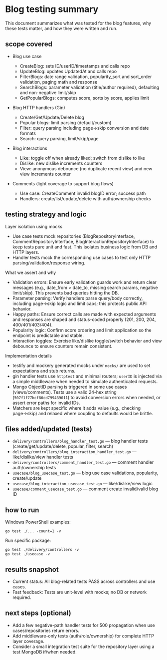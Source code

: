 # Blog testing summary

This document summarizes what was tested for the blog features, why these tests matter, and how they were written and run.

## scope covered

- Blog use case
  - CreateBlog: sets ID/userID/timestamps and calls repo
  - UpdateBlog: updates UpdatedAt and calls repo
  - FilterBlogs: date range validation, popularity_sort and sort_order validation, paging math and response
  - SearchBlogs: parameter validation (title/author required), defaulting and non-negative limit/skip
  - GetPopularBlogs: computes score, sorts by score, applies limit

- Blog HTTP handlers (Gin)
  - Create/Get/Update/Delete blog
  - Popular blogs: limit parsing (default/custom)
  - Filter: query parsing including page→skip conversion and date formats
  - Search: query parsing, limit/skip/page

- Blog interactions
  - Like: toggle off when already liked; switch from dislike to like
  - Dislike: new dislike increments counters
  - View: anonymous debounce (no duplicate recent view) and new view increments counter

- Comments (light coverage to support blog flows)
  - Use case: CreateComment invalid blogID error; success path
  - Handlers: create/list/update/delete with auth/ownership checks

## testing strategy and logic

Layer isolation using mocks
- Use case tests mock repositories (BlogRepositoryInterface, CommentRepositoryInterface, BlogInteractionRepositoryInterface) to keep tests pure unit and fast. This isolates business logic from DB and HTTP layers.
- Handler tests mock the corresponding use cases to test only HTTP parsing/validation/response wiring.

What we assert and why
- Validation errors: Ensure early validation guards work and return clear messages (e.g., date_from > date_to, missing search params, negative limit/skip). This prevents bad queries hitting the DB.
- Parameter parsing: Verify handlers parse query/body correctly, including page→skip logic and limit caps; this protects public API behavior.
- Happy paths: Ensure correct calls are made with expected arguments and responses are shaped and status-coded properly (201, 200, 204, 400/401/403/404).
- Popularity logic: Confirm score ordering and limit application so the endpoint is predictable and stable.
- Interaction toggles: Exercise like/dislike toggle/switch behavior and view debounce to ensure counters remain consistent.

Implementation details
- testify and mockery generated mocks under `mocks/` are used to set expectations and stub returns.
- gin handler tests use `httptest` and minimal routers; `userID` is injected via a simple middleware when needed to simulate authenticated requests.
- Mongo ObjectID parsing is triggered in some use cases (views/comments). Tests use a valid 24-hex string (`507f1f77bcf86cd799439011`) to avoid conversion errors when needed, or assert error paths for invalid IDs.
- Matchers are kept specific where it adds value (e.g., checking page→skip) and relaxed where coupling to defaults would be brittle.

## files added/updated (tests)

- `delivery/controllers/blog_handler_test.go` — blog handler tests (create/get/update/delete, popular, filter, search)
- `delivery/controllers/blog_interaction_handler_test.go` — like/dislike/view handler tests
- `delivery/controllers/comment_handler_test.go` — comment handler auth/ownership tests
- `usecase/blog_usecase_test.go` — blog use case validations, popularity, create/update
- `usecase/blog_interaction_usecase_test.go` — like/dislike/view logic
- `usecase/comment_usecase_test.go` — comment create invalid/valid blog ID

## how to run

Windows PowerShell examples:

```
go test ./... -count=1 -v
```

Run specific package:

```
go test ./delivery/controllers -v
go test ./usecase -v
```

## results snapshot

- Current status: All blog-related tests PASS across controllers and use cases.
- Fast feedback: Tests are unit-level with mocks; no DB or network required.

## next steps (optional)

- Add a few negative-path handler tests for 500 propagation when use cases/repositories return errors.
- Add middleware-only tests (auth/role/ownership) for complete HTTP layer coverage.
- Consider a small integration test suite for the repository layer using a test MongoDB if/when needed.

